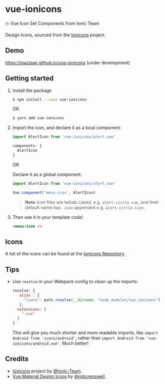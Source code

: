# vue-ionicons
:snowman: Vue Icon Set Components from Ionic Team

Design Icons, sourced from the
[Ionicons](https://github.com/ionic-team/ionicons) project.


## Demo
https://mazipan.github.io/vue-ionicons (under development)


## Getting started

1. Install the package

    ```bash
    $ npm install --save vue-ionicons
    ```

    OR

    ```bash
    $ yarn add vue-ionicons
    ```

2. Import the icon, and declare it as a local component:

    ```javascript
    import AlertIcon from 'vue-ionicons/alert.vue'

    components: {
      AlertIcon
    }
    ```

    OR

    Declare it as a global component:

    ```javascript
    import AlertIcon from 'vue-ionicons/alert.vue'

    Vue.component('menu-icon', AlertIcon)
    ```

    > **Note** Icon files are kebab cased, e.g. `alert-circle.vue`, and
    > their default name has `-icon` appended e.g. `alert-circle-icon`.

3. Then use it in your template code!

    ```html
    <menu-icon />
    ```

## Icons

A list of the icons can be found at the [Ionicons Repository](https://github.com/ionic-team/ionicons)

## Tips

- Use `resolve` in your Webpack config to clean up the imports:

  ```javascript
  resolve: {
     alias : {
       "icons": path.resolve(__dirname, "node_modules/vue-ionicons")
     },
    extensions: [
      ".vue"
    ]
  }
  ```

  This will give you much shorter and more readable imports, like
  `import Android from 'icons/android'`, rather than
  `import Android from 'vue-ionicons/android.vue'`. Much better!

## Credits

+ [Ionicons](https://github.com/ionic-team/ionicons) project by [@Ionic-Team](https://github.com/ionic-team).
+ [Vue Material Design Icons](https://gitlab.com/robcresswell/vue-material-design-icons) by [@robcresswell](https://gitlab.com/robcresswell/).
